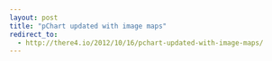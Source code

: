 ```yaml
---
layout: post
title: "pChart updated with image maps"
redirect_to:
  - http://there4.io/2012/10/16/pchart-updated-with-image-maps/
---
```

